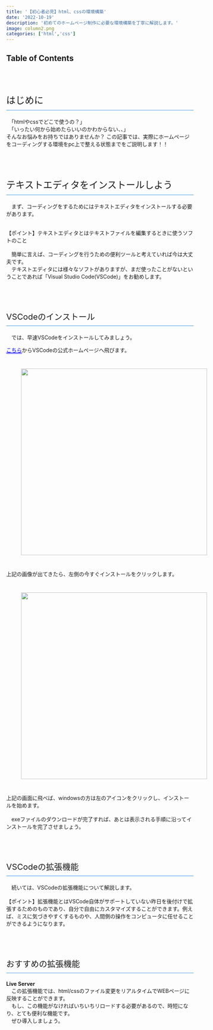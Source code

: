 ```yaml
---
title: '【初心者必見】html、cssの環境構築'
date: '2022-10-19'
description: '初めてのホームページ制作に必要な環境構築を丁寧に解説します。'
image: column2.png
categories: ['html','css']
---
```


## Table of Contents


<div style="border-bottom: 1px solid #3191EA; margin-top: 80px;margin-bottom: 20px; font-size: 25px; padding-bottom: 10px;">はじめに</div>
　「htmlやcssでどこで使うの？」<br>　「いったい何から始めたらいいのかわからない、、」<br>
そんなお悩みをお持ちではありませんか？
この記事では、実際にホームページをコーディングする環境をpc上で整える状態までをご説明します！！
　

<!-- ## Next.js の準備

### プロジェクトの作成 -->
<div style="border-bottom: 1px solid #3191EA; margin-top: 80px;margin-bottom: 20px; font-size: 25px; padding-bottom: 10px;">テキストエディタをインストールしよう</div>

　まず、コーディングをするためにはテキストエディタをインストールする必要があります。
<br><br>

【ポイント】テキストエディタとはテキストファイルを編集するときに使うソフトのこと
<br><br>
　簡単に言えば、コーディングを行うための便利ツールと考えていれば今は大丈夫です。
<br>
　テキストエディタには様々なソフトがありますが、まだ使ったことがないということであれば「Visual Studio Code(VSCode)」をお勧めします。

<div style="border-bottom: 1px solid #3191EA; margin-top: 80px;margin-bottom: 20px; font-size: 22px; padding-bottom: 10px;">VSCodeのインストール</div>

　では、早速VSCodeをインストールしてみましょう。

<a style="color:blue; border-bottom:1px solid blue;" href="https://azure.microsoft.com/ja-jp/products/visual-studio-code/">こちら</a>からVSCodeの公式ホームページへ飛びます。
<img style="margin:40px; width: 500px;" src="/html-setup/photo1.jpg">
上記の画像が出てきたら、左側の今すぐインストールをクリックします。
<img style="margin:40px; width: 500px;" src="/html-setup/photo2.jpg">
上記の画面に飛べば、windowsの方は左のアイコンをクリックし、インストールを始めます。
<br><br>
　exeファイルのダウンロードが完了すれば、あとは表示される手順に沿ってインストールを完了させましょう。

<div style="border-bottom: 1px solid #3191EA; margin-top: 80px;margin-bottom: 20px; font-size: 22px; padding-bottom: 10px;">VSCodeの拡張機能</div>

　続いては、VSCodeの拡張機能について解説します。
<br><br>
【ポイント】拡張機能とはVSCode自体がサポートしていない昨日を後付けで拡張するためのものであり、自分で自由にカスタマイズすることができます。例えば、ミスに気づきやすくするものや、人間側の操作をコンピュータに任せることができるようになります。

<div style="border-bottom: 1px solid #3191EA; margin-top: 80px;margin-bottom: 20px; font-size: 22px; padding-bottom: 10px;">おすすめの拡張機能</div>

<span style="font-weight:bold;">Live Server</span>
<br>
　この拡張機能では、html/cssのファイル変更をリアルタイムでWEBページに反映することができます。<br>
　もし、この機能がなければいちいちリロードする必要があるので、時短になり、とても便利な機能です。<br>
　ぜひ導入しましょう。
